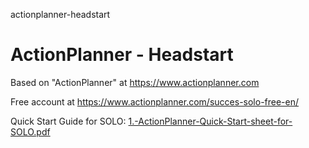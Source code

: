 actionplanner-headstart
# ActionPlanner - Headstart

Based on "ActionPlanner" at https://www.actionplanner.com

Free account at https://www.actionplanner.com/succes-solo-free-en/

Quick Start Guide for SOLO: [1.-ActionPlanner-Quick-Start-sheet-for-SOLO.pdf](https://github.com/vanHeemstraSystems/actionplanner-headstart/files/8670421/1.-ActionPlanner-Quick-Start-sheet-for-SOLO.pdf)
